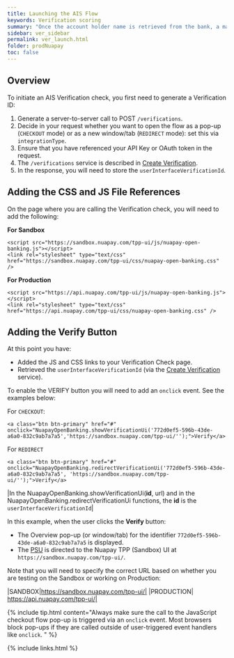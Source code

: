```yaml
---
title: Launching the AIS Flow
keywords: Verification scoring
summary: "Once the account holder name is retrieved from the bank, a matching score is calculated."
sidebar: ver_sidebar
permalink: ver_launch.html
folder: prodNuapay
toc: false
---
```

## Overview

To initiate an AIS Verification check, you first need to generate a Verification ID:

1. Generate a server-to-server call to POST `/verifications`.
1. Decide in your request whether you want to open the flow as a pop-up (`CHECKOUT` mode) or as a new window/tab (`REDIRECT` mode): set this via `integrationType`.
1. Ensure that you have referenced your API Key or OAuth token in the request.
1. The `/verifications` service is described in [Create Verification](ver_reqverification.html).
1. In the response, you will need to store the `userInterfaceVerificationId`.


## Adding the CSS and JS File References

On the page where you are calling the Verification check, you will need to add the following:

**For Sandbox**

````
<script src="https://sandbox.nuapay.com/tpp-ui/js/nuapay-open-banking.js"></script>
<link rel="stylesheet" type="text/css" href="https://sandbox.nuapay.com/tpp-ui/css/nuapay-open-banking.css" />
````

**For Production**

````
<script src="https://api.nuapay.com/tpp-ui/js/nuapay-open-banking.js"></script>
<link rel="stylesheet" type="text/css" href="https://api.nuapay.com/tpp-ui/css/nuapay-open-banking.css" />
````

## Adding the Verify Button

At this point you have:

* Added the JS and CSS links to your Verification Check page.
* Retrieved the `userInterfaceVerificationId` (via the [Create Verification](ver_reqverification.html) service).


To enable the <span class="label label-info">VERIFY</span> button you will need to add an ``onclick`` event. See the examples below:

For `CHECKOUT`:

````
<a class="btn btn-primary" href="#" onclick="NuapayOpenBanking.showVerificationUi('772d0ef5-596b-43de-a6a0-832c9ab7a7a5','https://sandbox.nuapay.com/tpp-ui/'');">Verify</a>

````
For `REDIRECT`

````
<a class="btn btn-primary" href="#" onclick="NuapayOpenBanking.redirectVerificationUi('772d0ef5-596b-43de-a6a0-832c9ab7a7a5', 'https://sandbox.nuapay.com/tpp-ui/'');">Verify</a>

````

|In the NuapayOpenBanking.showVerificationUi(**id**, url) and in the NuapayOpenBanking.redirectVerificationUi functions, the **id** is the `userInterfaceVerificationId`|

In this example, when the user clicks the **Verify** button:
* The Overview pop-up (or window/tab) for the identifier ``772d0ef5-596b-43de-a6a0-832c9ab7a7a5`` is displayed.
* The <a href="#" data-toggle="tooltip" data-original-title="{{site.data.glossary.psu}}">PSU</a> is directed to the Nuapay TPP (Sandbox) UI at ``https://sandbox.nuapay.com/tpp-ui/``.


Note that you will need to specify the correct URL based on whether you are testing on the Sandbox or working on Production:

|SANDBOX|https://sandbox.nuapay.com/tpp-ui/|
|PRODUCTION| https://api.nuapay.com/tpp-ui/|

{% include tip.html content="Always make sure the call to the JavaScript checkout flow pop-up is triggered via an `onclick` event.
Most browsers block pop-ups if they are called outside of user-triggered event handlers like `onclick`.
" %}


{% include links.html %}
